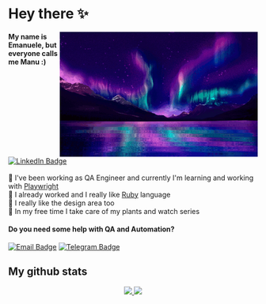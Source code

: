 # Hey there ✨

<img src="northern-lights.gif" align="right" width="400"/>

#### My name is Emanuele, but everyone calls me **Manu :)**
[![LinkedIn Badge](https://img.shields.io/badge/-Linkedin-blueviolet?style=flat&logo=linkedin&logoColor=white)](https://www.linkedin.com/in/emanuele-marques/)
\
\
🌲 I've been working as QA Engineer and currently I'm learning and working with [Playwright](https://playwright.dev/)\
🔮 I already worked and I really like [Ruby](https://www.ruby-lang.org/pt/) language\
🎨 I really like the design area too\
🌵 In my free time I take care of my plants and watch series

#### Do you need some help with QA and Automation?

[![Email Badge](https://img.shields.io/badge/Email-emanuele4dev@gmail.com-blueviolet)](mailto:emanuele4dev@gmail.com) [![Telegram Badge](https://img.shields.io/badge/Telegram-@manuletsgo-blueviolet)](https://t.me/manuletsgo)


## My github stats

<div align="center">
  <a href="https://github.com/manuletsgo">
  <img height="180em" src="https://github-readme-stats-sigma-five.vercel.app/api?username=manuletsgo&show_icons=true&count_private=true&line_height=30&theme=dark"/>
  <img height="180em" src="https://github-readme-stats-sigma-five.vercel.app/api/top-langs/?username=manuletsgo&layout=compact&theme=dark"/>
</div>
